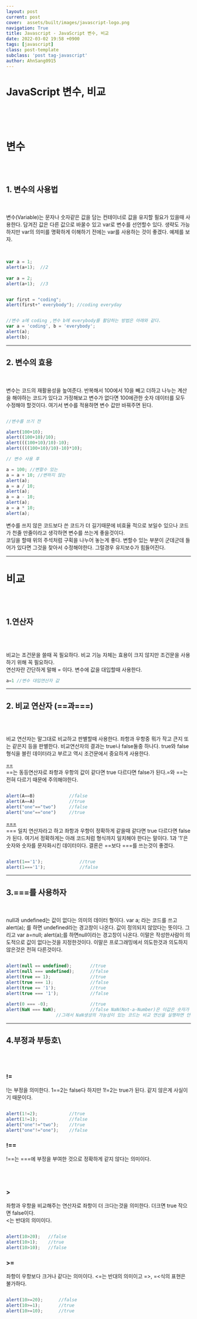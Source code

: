 ```yaml
---
layout: post
current: post
cover:  assets/built/images/javascript-logo.png
navigation: True
title: Javascript - JavaScript 변수, 비교
date: 2022-03-02 19:58 +0900
tags: [javascript]
class: post-template
subclass: 'post tag-javascript'
author: AhnSang0915
---
```


# JavaScript 변수, 비교

<br>
<br>
<br>

# 변수

<br>
<br>

## 1. 변수의 사용법
<br>
<br>
변수(Variable)는 문자나 숫자같은 값을 담는 컨테이너로 값을 유지할 필요가 있을때 사용한다. 담겨진 값은 다른 값으로 바꿀수 있고 var로 변수를 선언할수 있다. 생략도 가능하지만 var의 의미를 명확하게 이해하기 전에는 var를 사용하는 것이 좋겠다. 예제를 보자.
<br>
<br>

~~~javascript

var a = 1;
alert(a+1);  //2
 
var a = 2;
alert(a+1);  //3

~~~
~~~javascript

var first = "coding";
alert(first+" everybody"); //coding everyday

~~~
~~~javascript

//변수 a에 coding ,변수 b에 everybody를 활당하는 방법은 아래와 같다.
var a = 'coding', b = 'everybody';
alert(a);
alert(b);
~~~
---

## 2. 변수의 효용
<br>
<br>
변수는 코드의 재활용성을 높여준다. 반복해서 100에서 10을 빼고 더하고 나누는 계산을 해야하는 코드가 있다고 가정해보고 변수가 없다면 100에관한 숫자 데이터를 모두 수정해야 할것이다. 여기서 변수를 적용하면 변수 값만 바꿔주면 된다.
<br>

~~~javascript

//변수를 쓰기 전

alert(100+10);
alert((100+10)/10);
alert(((100+10)/10)-10);
alert((((100+10)/10)-10)*10);

// 변수 사용 후

a = 100; //변할수 있는
a = a + 10; //변하지 않는
alert(a);
a = a / 10;
alert(a);
a = a - 10;
alert(a);
a = a * 10;      
alert(a);
~~~

변수를 쓰지 않은 코드보다 쓴 코드가 더 길기때문에 비효율 적으로 보일수 있으나 코드가 천줄 만줄이라고 생각하면 변수를 쓰는게 좋을것이다.<br>
코딩을 할때 위의 주석처럼 구획을 나누어 놓는게 좋다. 변할수 있는 부분이 군데군데 들어가 있다면 그것을 찾아서 수정해야한다. 그럴경우 유지보수가 힘들어진다.

---

# 비교

<br>
<br>


## 1.연산자
<br>
<br>

비교는 조건문을 쓸때 꼭 필요하다. 비교 기능 자체는 효용이 크지 않지만 조건문을 사용하기 위해 꼭 필요하다.<br>
연산자란 간단하게 말해 = 이다. 변수에 값을 대입할때 사용한다.

~~~javascript
a=1 //변수 대입연산자 값
~~~

---

## 2. 비교 연산자 (==과===)

<br>
<br>

비교 연산자는 말그대로 비교하고 판별할때 사용한다. 좌항과 우항중 뭐가 작고 큰지 또는 같은지 등을 판별한다. 비교연산자의 결과는 true나 false둘중 하나다. true와 false형식을 블린 데이터라고 부르고 역시 조건문에서 중요하게 사용한다.

<u>==</u> <br>
==는 동등연산자로 좌항과 우항의 값이 같다면 true 다르다면 false가 된다.=와 ==는 전혀 다르기 때문에 주의해야한다.

~~~javascript

alert(A==B)             //false
alert(A==A)             //true
alert("one"=="two")     //false 
alert("one"=="one")     //true

~~~

<u>===</u> <br>
=== 일치 연산자라고 하고 좌항과 우항이 정확하게 같을때 같다면 true 다르다면 false가 된다. 여기서 정확하게는 아래 코드처럼 형식까지 일치해야 한다는 말이다. 1과 '1'은 숫자와 숫자를 문자화시킨 데이터이다. 결론은 ==보다 ===를 쓰는것이 좋겠다.

~~~javascript

alert(1=='1');              //true
alert(1==='1');             //false

~~~

---

## 3.===를 사용하자
<br>
<br>
null과 undefined는 값이 없다는 의미의 데이터 형이다. var a; 라는 코드를 쓰고 alert(a); 를 하면 undefined라는 경고창이 나온다. 값이 정의되지 않았다는 뜻이다. 그리고 var a=null; alert(a);를 하면null이라는 경고창이 나온다. 이말은 작성한사람이 의도적으로 값이 없다는것을 지정한것이다.
이말은 프로그래밍에서 의도한것과 의도하지 않은것은 전혀 다른것이다. 

~~~javascript

alert(null == undefined);       //true
alert(null === undefined);      //false
alert(true == 1);               //true
alert(true === 1);              //false
alert(true == '1');             //true
alert(true === '1');            //false
 
alert(0 === -0);                //true
alert(NaN === NaN);             //false NaN(Not-a-Number)은 이값은 숫자가 아님을 의미한다.
                   //그래서 NaN생성의 가능성이 있는 코드는 비교 연산을 실행하면 안되겠다.

~~~

---

## 4.부정과 부등호\

<br>
<br>

### !=

!는 부정을 의미한다. 1==2는 false다 하지만 1!=2는 true가 된다. 같지 않은게 사실이기 때문이다.

~~~javascript

alert(1!=2);            //true
alert(1!=1);            //false
alert("one"!="two");    //true
alert("one"!="one");    //false

~~~

### !==
!==는 ===에 부정을 부여한 것으로 정확하게 같지 않다는 의미이다.

<br>
<br>

### >
좌항과 우항을 비교해주는 연산자로 좌항이 더 크다는것을 의미한다. 더크면 true 작으면 false이다.<br>
<는 반대의 의미이다.

~~~javascript

alert(10>20);   //false
alert(10>1);    //true
alert(10>10);   //false
~~~

### >=

좌항이 우항보다 크거나 같다는 의미이다. <=는 반대의 의미이고 =>, =<식의 표현은 불가하다.

~~~javascript

alert(10>=20);      //false
alert(10>=1);       //true
alert(10>=10);      //true
~~~
